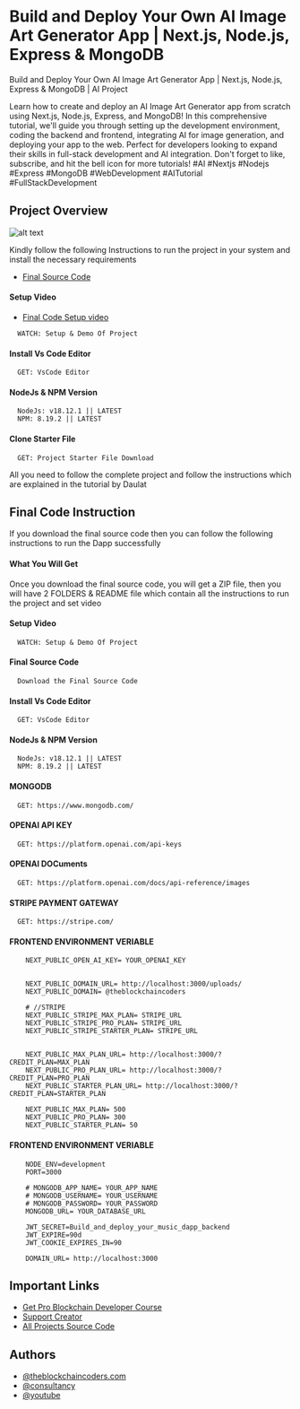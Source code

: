 # Build and Deploy Your Own AI Image Art Generator App | Next.js, Node.js, Express & MongoDB

Build and Deploy Your Own AI Image Art Generator App | Next.js, Node.js, Express & MongoDB | AI Project

Learn how to create and deploy an AI Image Art Generator app from scratch using Next.js, Node.js, Express, and MongoDB! In this comprehensive tutorial, we'll guide you through setting up the development environment, coding the backend and frontend, integrating AI for image generation, and deploying your app to the web. Perfect for developers looking to expand their skills in full-stack development and AI integration. Don't forget to like, subscribe, and hit the bell icon for more tutorials! #AI #Nextjs #Nodejs #Express #MongoDB #WebDevelopment #AITutorial #FullStackDevelopment

## Project Overview

![alt text](https://www.daulathussain.com/wp-content/uploads/2024/07/Build-and-Deploy-Your-Own-AI-Image-Art-Generator-App-Nextjs-Nodejs-Express-MongoDB.jpg)

Kindly follow the following Instructions to run the project in your system and install the necessary requirements

- [Final Source Code](https://www.theblockchaincoders.com/sourceCode/build-and-deploy-blockchain-web3-tools:-next.js-solana-binance-solidity-and-ico-marketplace)

#### Setup Video

- [Final Code Setup video](https://youtu.be/0TwuL8V9zUE?si=UFuWkzh-DofBndjp)

```https://code.visualstudio.com/download
  WATCH: Setup & Demo Of Project
```

#### Install Vs Code Editor

```https://code.visualstudio.com/download
  GET: VsCode Editor
```

#### NodeJs & NPM Version

```https://nodejs.org/en/download
  NodeJs: v18.12.1 || LATEST
  NPM: 8.19.2 || LATEST
```

#### Clone Starter File

```https://github.com/daulathussain/Airdrop-Crypto-Starter-File
  GET: Project Starter File Download
```

All you need to follow the complete project and follow the instructions which are explained in the tutorial by Daulat

## Final Code Instruction

If you download the final source code then you can follow the following instructions to run the Dapp successfully

#### What You Will Get

Once you download the final source code, you will get a ZIP file, then you will have 2 FOLDERS & README file which contain all the instructions to run the project and set video

#### Setup Video

```https://code.visualstudio.com/download
  WATCH: Setup & Demo Of Project
```

#### Final Source Code

```https://www.theblockchaincoders.com/SourceCode
  Download the Final Source Code
```

#### Install Vs Code Editor

```https://code.visualstudio.com/download
  GET: VsCode Editor
```

#### NodeJs & NPM Version

```https://nodejs.org/en/download
  NodeJs: v18.12.1 || LATEST
  NPM: 8.19.2 || LATEST
```

#### MONGODB

```
  GET: https://www.mongodb.com/
```

#### OPENAI API KEY

```
  GET: https://platform.openai.com/api-keys
```

#### OPENAI DOCuments

```
  GET: https://platform.openai.com/docs/api-reference/images
```

#### STRIPE PAYMENT GATEWAY

```
  GET: https://stripe.com/
```

#### FRONTEND ENVIRONMENT VERIABLE

```
    NEXT_PUBLIC_OPEN_AI_KEY= YOUR_OPENAI_KEY


    NEXT_PUBLIC_DOMAIN_URL= http://localhost:3000/uploads/
    NEXT_PUBLIC_DOMAIN= @theblockchaincoders

    # //STRIPE
    NEXT_PUBLIC_STRIPE_MAX_PLAN= STRIPE_URL
    NEXT_PUBLIC_STRIPE_PRO_PLAN= STRIPE_URL
    NEXT_PUBLIC_STRIPE_STARTER_PLAN= STRIPE_URL


    NEXT_PUBLIC_MAX_PLAN_URL= http://localhost:3000/?CREDIT_PLAN=MAX_PLAN
    NEXT_PUBLIC_PRO_PLAN_URL= http://localhost:3000/?CREDIT_PLAN=PRO_PLAN
    NEXT_PUBLIC_STARTER_PLAN_URL= http://localhost:3000/?CREDIT_PLAN=STARTER_PLAN

    NEXT_PUBLIC_MAX_PLAN= 500
    NEXT_PUBLIC_PRO_PLAN= 300
    NEXT_PUBLIC_STARTER_PLAN= 50
```

#### FRONTEND ENVIRONMENT VERIABLE

```
    NODE_ENV=development
    PORT=3000

    # MONGODB_APP_NAME= YOUR_APP_NAME
    # MONGODB_USERNAME= YOUR_USERNAME
    # MONGODB_PASSWORD= YOUR_PASSWORD
    MONGODB_URL= YOUR_DATABASE_URL

    JWT_SECRET=Build_and_deploy_your_music_dapp_backend
    JWT_EXPIRE=90d
    JWT_COOKIE_EXPIRES_IN=90

    DOMAIN_URL= http://localhost:3000
```

## Important Links

- [Get Pro Blockchain Developer Course](https://www.theblockchaincoders.com/pro-nft-marketplace)
- [Support Creator](https://bit.ly/Support-Creator)
- [All Projects Source Code](https://www.theblockchaincoders.com/SourceCode)

## Authors

- [@theblockchaincoders.com](https://www.theblockchaincoders.com/)
- [@consultancy](https://www.theblockchaincoders.com/consultancy)
- [@youtube](https://www.youtube.com/@daulathussain)
